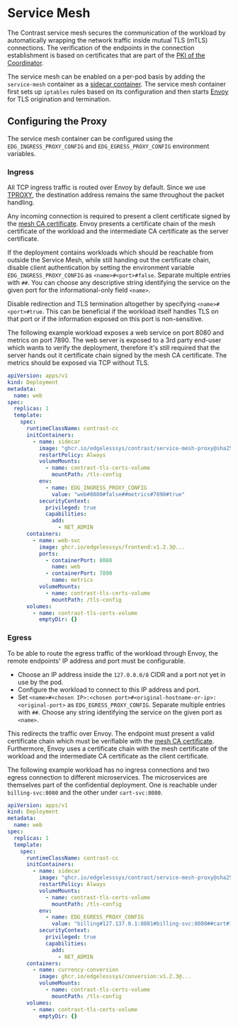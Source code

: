 # Service Mesh

The Contrast service mesh secures the communication of the workload by automatically
wrapping the network traffic inside mutual TLS (mTLS) connections. The
verification of the endpoints in the connection establishment is based on
certificates that are part of the
[PKI of the Coordinator](../architecture/certificates.md).

The service mesh can be enabled on a per-pod basis by adding the `service-mesh`
container as a [sidecar container](https://kubernetes.io/docs/concepts/workloads/pods/sidecar-containers/).
The service mesh container first sets up `iptables`
rules based on its configuration and then starts [Envoy](https://www.envoyproxy.io/)
for TLS origination and termination.

## Configuring the Proxy

The service mesh container can be configured using the `EDG_INGRESS_PROXY_CONFIG`
and `EDG_EGRESS_PROXY_CONFIG` environment variables.

### Ingress

All TCP ingress traffic is routed over Envoy by default. Since we use
[TPROXY](https://docs.kernel.org/networking/tproxy.html), the destination address
remains the same throughout the packet handling.

Any incoming connection is required to present a client certificate signed by the
[mesh CA certificate](../architecture/certificates.md#usage-of-the-different-certificates).
Envoy presents a certificate chain of the mesh
certificate of the workload and the intermediate CA certificate as the server certificate.

If the deployment contains workloads which should be reachable from outside the
Service Mesh, while still handing out the certificate chain, disable client
authentication by setting the environment variable `EDG_INGRESS_PROXY_CONFIG` as
`<name>#<port>#false`. Separate multiple entries with `##`. You can choose any
descriptive string identifying the service on the given port for the
informational-only field `<name>`.

Disable redirection and TLS termination altogether by specifying
`<name>#<port>#true`. This can be beneficial if the workload itself handles TLS
on that port or if the information exposed on this port is non-sensitive.

The following example workload exposes a web service on port 8080 and metrics on
port 7890. The web server is exposed to a 3rd party end-user which wants to
verify the deployment, therefore it's still required that the server hands out
it certificate chain signed by the mesh CA certificate. The metrics should be
exposed via TCP without TLS.

```yaml
apiVersion: apps/v1
kind: Deployment
metadata:
  name: web
spec:
  replicas: 1
  template:
    spec:
      runtimeClassName: contrast-cc
      initContainers:
        - name: sidecar
          image: "ghcr.io/edgelesssys/contrast/service-mesh-proxy@sha256:..."
          restartPolicy: Always
          volumeMounts:
            - name: contrast-tls-certs-volume
              mountPath: /tls-config
          env:
            - name: EDG_INGRESS_PROXY_CONFIG
              value: "web#8080#false##metrics#7890#true"
          securityContext:
            privileged: true
            capabilities:
              add:
                - NET_ADMIN
      containers:
        - name: web-svc
          image: ghcr.io/edgelesssys/frontend:v1.2.3@...
          ports:
            - containerPort: 8080
              name: web
            - containerPort: 7890
              name: metrics
          volumeMounts:
            - name: contrast-tls-certs-volume
              mountPath: /tls-config
      volumes:
        - name: contrast-tls-certs-volume
          emptyDir: {}
```

### Egress

To be able to route the egress traffic of the workload through Envoy, the remote
endpoints' IP address and port must be configurable.

* Choose an IP address inside the `127.0.0.0/8` CIDR and a port not yet in use
by the pod.
* Configure the workload to connect to this IP address and port.
* Set `<name>#<chosen IP>:<chosen port>#<original-hostname-or-ip>:<original-port>`
as `EDG_EGRESS_PROXY_CONFIG`. Separate multiple entries with `##`. Choose any
string identifying the service on the given port as `<name>`.

This redirects the traffic over Envoy. The endpoint must present a valid
certificate chain which must be verifiable with the
[mesh CA certificate](../architecture/certificates.md#usage-of-the-different-certificates).
Furthermore, Envoy uses a certificate chain with the mesh certificate of the workload
and the intermediate CA certificate as the client certificate.

The following example workload has no ingress connections and two egress
connection to different microservices. The microservices are themselves part
of the confidential deployment. One is reachable under `billing-svc:8080` and
the other under `cart-svc:8080`.

```yaml
apiVersion: apps/v1
kind: Deployment
metadata:
  name: web
spec:
  replicas: 1
  template:
    spec:
      runtimeClassName: contrast-cc
      initContainers:
        - name: sidecar
          image: "ghcr.io/edgelesssys/contrast/service-mesh-proxy@sha256:..."
          restartPolicy: Always
          volumeMounts:
            - name: contrast-tls-certs-volume
              mountPath: /tls-config
          env:
            - name: EDG_EGRESS_PROXY_CONFIG
              value: "billing#127.137.0.1:8081#billing-svc:8080##cart#127.137.0.2:8081#cart-svc:8080"
          securityContext:
            privileged: true
            capabilities:
              add:
                - NET_ADMIN
      containers:
        - name: currency-conversion
          image: ghcr.io/edgelesssys/conversion:v1.2.3@...
          volumeMounts:
            - name: contrast-tls-certs-volume
              mountPath: /tls-config
      volumes:
        - name: contrast-tls-certs-volume
          emptyDir: {}
```
